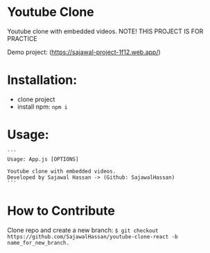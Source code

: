# Youtube Clone

Youtube clone with embedded videos.
NOTE! THIS PROJECT IS FOR PRACTICE

Demo project: (https://sajawal-project-1f12.web.app/)

# Installation:
   - clone project
   - install npm: ```npm i```

# Usage:
    ```
    Usage: App.js [OPTIONS]

    Youtube clone with embedded videos.
    Developed by Sajawal Hassan -> (Github: SajawalHassan)
    ```
    
# How to Contribute
Clone repo and create a new branch: ```$ git checkout https://github.com/SajawalHassan/youtube-clone-react -b name_for_new_branch.```
